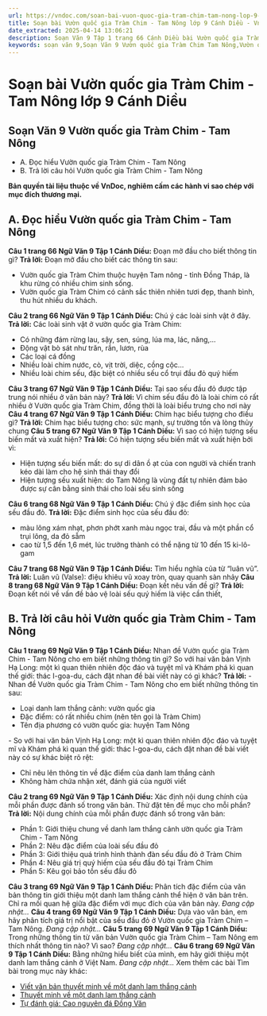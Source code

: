 ```yaml
---
url: https://vndoc.com/soan-bai-vuon-quoc-gia-tram-chim-tam-nong-lop-9-canh-dieu-326183
title: Soạn bài Vườn quốc gia Tràm Chim - Tam Nông lớp 9 Cánh Diều - VnDoc.com
date_extracted: 2025-04-14 13:06:21
description: Soạn Văn 9 Tập 1 trang 66 Cánh Diều bài Vườn quốc gia Tràm Chim - Tam Nông gồm phần trả lời chi tiết, đầy đủ, bám sát các câu hỏi, yêu cầu trong SGK (chỉ có trên VnDoc). Mời các bạn tham khảo.
keywords: soạn văn 9,Soạn Văn 9 Vườn quốc gia Tràm Chim Tam Nông,Vườn quốc gia Tràm Chim Tam Nông lớp 9,Soạn bài Vườn quốc gia Tràm Chim Tam Nông Chi tiết,soạn văn 9 Tập 1 trang 66 Cánh Diều,Vườn quốc gia Tràm Chim Tam Nông lớp 9 Cánh Diều,Vườn quốc gia Tràm Chim Tam Nông trang 66 lớp 9,văn 9,ngữ văn 9,soạn văn 9 Cánh Diều,soạn văn 9 tập 1,giải văn 9,soạn ngữ văn 9,giải ngữ văn 9
---
```


# Soạn bài Vườn quốc gia Tràm Chim - Tam Nông lớp 9 Cánh Diều
## **Soạn Văn 9 Vườn quốc gia Tràm Chim - Tam Nông**
  * A. Đọc hiểu Vườn quốc gia Tràm Chim - Tam Nông
  * B. Trả lời câu hỏi Vườn quốc gia Tràm Chim - Tam Nông

**Bản quyền tài liệu thuộc về VnDoc, nghiêm cấm các hành vi sao chép với mục đích thương mại.**
## **A. Đọc hiểu Vườn quốc gia Tràm Chim - Tam Nông**
**Câu 1 trang 66 Ngữ Văn 9 Tập 1 Cánh Diều:** Đoạn mở đầu cho biết thông tin gì?
**Trả lời:**
Đoạn mở đầu cho biết các thông tin sau:
  * Vườn quốc gia Tràm Chim thuộc huyện Tam nông - tỉnh Đồng Tháp, là khu rừng có nhiều chim sinh sống.
  * Vườn quốc gia Tràm Chim có cảnh sắc thiên nhiên tươi đẹp, thanh bình, thu hút nhiều du khách.

**Câu 2 trang 66 Ngữ Văn 9 Tập 1 Cánh Diều:** Chú ý các loài sinh vật ở đây.
**Trả lời:**
Các loài sinh vật ở vườn quốc gia Tràm Chim:
  * Có những đám rừng lau, sậy, sen, súng, lúa ma, lác, năng,…
  * Động vật bò sát như trăn, rắn, lươn, rùa
  * Các loại cá đồng
  * Nhiều loài chim nước, cò, vịt trời, diệc, cồng cộc…
  * Nhiều loài chim sếu, đặc biệt có nhiều sếu cổ trụi đầu đỏ quý hiếm

**Câu 3 trang 67 Ngữ Văn 9 Tập 1 Cánh Diều:** Tại sao sếu đầu đỏ được tập trung nói nhiều ở văn bản này?
**Trả lời:**
Vì chim sếu đầu đỏ là loài chim có rất nhiều ở Vườn quốc gia Tràm Chim, đồng thời là loài biểu trưng cho nơi này
**Câu 4 trang 67 Ngữ Văn 9 Tập 1 Cánh Diều:** Chim hạc biểu tượng cho điều gì?
**Trả lời:**
Chim hạc biểu tượng cho: sức mạnh, sự trường tồn và lòng thủy chung
**Câu 5 trang 67 Ngữ Văn 9 Tập 1 Cánh Diều:** Vì sao có hiện tượng sếu biến mất và xuất hiện?
**Trả lời:**
Có hiện tượng sếu biến mất và xuất hiện bởi vì:
  * Hiện tượng sếu biến mất: do sự di dân ồ ạt của con người và chiến tranh kéo dài làm cho hệ sinh thái thay đổi
  * Hiện tượng sếu xuất hiện: do Tam Nông là vùng đất tự nhiên đảm bảo được sự cân bằng sinh thái cho loài sếu sinh sống

**Câu 6 trang 68 Ngữ Văn 9 Tập 1 Cánh Diều:** Chú ý đặc điểm sinh học của sếu đầu đỏ.
**Trả lời:**
Đặc điểm sinh học của sếu đầu đỏ:
  * màu lông xám nhạt, phơn phớt xanh màu ngọc trai, đầu và một phần cổ trụi lông, da đỏ sẫm
  * cao từ 1,5 đến 1,6 mét, lúc trưởng thành có thể nặng từ 10 đến 15 ki-lô-gam

**Câu 7 trang 68 Ngữ Văn 9 Tập 1 Cánh Diều:** Tìm hiểu nghĩa của từ “luân vũ”.
**Trả lời:**
Luân vũ \(Valse\): điệu khiêu vũ xoay tròn, quay quanh sàn nhảy
**Câu 8 trang 68 Ngữ Văn 9 Tập 1 Cánh Diều:** Đoạn kết nêu vấn đề gì?
**Trả lời:**
Đoạn kết nói về vấn đề bảo vệ loài sếu quý hiếm là việc cần thiết,
## **B. Trả lời câu hỏi Vườn quốc gia Tràm Chim - Tam Nông**
**Câu 1 trang 69 Ngữ Văn 9 Tập 1 Cánh Diều:** Nhan đề Vườn quốc gia Tràm Chim - Tam Nông cho em biết những thông tin gì? So với hai văn bản Vịnh Hạ Long: một kì quan thiên nhiên độc đáo và tuyệt mĩ và Khám phá kì quan thế giới: thác I-goa-du, cách đặt nhan đề bài viết này có gì khác?
**Trả lời:**
\- Nhan đề Vườn quốc gia Tràm Chim - Tam Nông cho em biết những thông tin sau:
  * Loại danh lam thắng cảnh: vườn quốc gia
  * Đặc điểm: có rất nhiều chim \(nên tên gọi là Tràm Chim\)
  * Tên địa phương có vườn quốc gia: huyện Tam Nông

\- So với hai văn bản Vịnh Hạ Long: một kì quan thiên nhiên độc đáo và tuyệt mĩ và Khám phá kì quan thế giới: thác I-goa-du, cách đặt nhan đề bài viết này có sự khác biệt rõ rệt:
  * Chỉ nêu lên thông tin về đặc điểm của danh lam thắng cảnh
  * Không hàm chứa nhận xét, đánh giá của người viết

**Câu 2 trang 69 Ngữ Văn 9 Tập 1 Cánh Diều:** Xác định nội dung chính của mỗi phần được đánh số trong văn bản. Thử đặt tên đề mục cho mỗi phần?
**Trả lời:**
Nội dung chính của mỗi phần được đánh số trong văn bản:
  * Phần 1: Giới thiệu chung về danh lam thắng cảnh ườn quốc gia Tràm Chim - Tam Nông
  * Phần 2: Nêu đặc điểm của loài sếu đầu đỏ
  * Phần 3: Giới thiệu quá trình hình thành đàn sếu đầu đỏ ở Tràm Chim
  * Phần 4: Nêu giá trị quý hiếm của sếu đầu đỏ tại Tràm Chim
  * Phần 5: Kêu gọi bảo tồn sếu đầu đỏ

**Câu 3 trang 69 Ngữ Văn 9 Tập 1 Cánh Diều:** Phân tích đặc điểm của văn bản thông tin giới thiệu một danh lam thắng cảnh thể hiện ở văn bản trên. Chỉ ra mối quan hệ giữa đặc điểm với mục đích của văn bản này.
_Đang cập nhật..._
**Câu 4 trang 69 Ngữ Văn 9 Tập 1 Cánh Diều:** Dựa vào văn bản, em hãy phân tích giá trị nổi bật của sếu đầu đỏ ở Vườn quốc gia Tràm Chim – Tam Nông.
_Đang cập nhật..._
**Câu 5 trang 69 Ngữ Văn 9 Tập 1 Cánh Diều:** Trong những thông tin từ văn bản Vườn quốc gia Tràm Chim – Tam Nông em thích nhất thông tin nào? Vì sao?
_Đang cập nhật..._
**Câu 6 trang 69 Ngữ Văn 9 Tập 1 Cánh Diều:** Bằng những hiểu biết của mình, em hãy giới thiệu một danh lam thắng cảnh ở Việt Nam.
_Đang cập nhật..._
Xem thêm các bài Tìm bài trong mục này khác:
  * [Viết văn bản thuyết minh về một danh lam thắng cảnh](</soan-bai-viet-van-ban-thuyet-minh-ve-mot-danh-lam-thang-canh-lop-9-canh-dieu-326184>)
  * [Thuyết minh về một danh lam thắng cảnh](</soan-bai-noi-va-nghe-thuyet-minh-ve-mot-danh-lam-thang-canh-lop-9-canh-dieu-326189>)
  * [Tự đánh giá: Cao nguyên đá Đồng Văn](</soan-bai-tu-danh-gia-cao-nguyen-da-dong-van-lop-9-canh-dieu-326190>)

